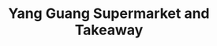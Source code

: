 ---
title: "Yang Guang Supermarket and Takeaway"
url: /egham/yang-guang-supermarket-and-takeaway/
shop: convenience
---